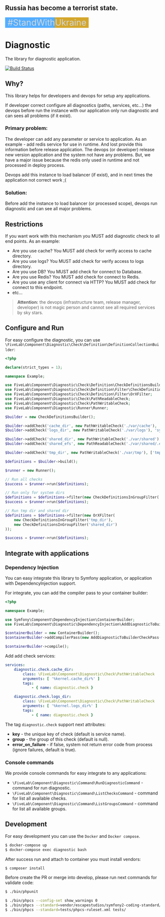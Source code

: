 ## Russia has become a terrorist state.

<div style="font-size: 2em; color: #d0d7de;">
    <span style="background-color: #54aeff">&nbsp;#StandWith</span><span style="background-color: #d4a72c">Ukraine&nbsp;</span>
</div>


Diagnostic
==========

The library for diagnostic application.

[![Build Status](https://github.com/FiveLab/Diagnostic/workflows/Testing/badge.svg?branch=master)](https://github.com/FiveLab/Diagnostic/actions)

Why?
----

This library helps for developers and devops for setup any applications.

If developer correct configure all diagnostics (paths, services, etc...) the devops before run the instance with 
our application only run diagnostic and can sees all problems (if it exist).

### Primary problem:

The developer can add any parameter or service to application. As an example - add redis service for use in runtime. 
And lost provide this information before release application. The devops (or developer) release new version application 
and the system not have any problems. But, we have a major issue because the redis only used in runtime and not 
processed in deploy process.

Devops add this instance to load balancer (if exist), and in next times the application not correct work ;(

### Solution:

Before add the instance to load balancer (or processed scope), devops run diagnostic and can see all major problems.

Restrictions
------------

If you want work with this mechanism you MUST add diagnostic check to all end points. As an example:

* Are you use cache? You MUST add check for verify access to cache directory.
* Are you use logs? You MUST add check for verify access to logs directory.
* Are you use DB? You MUST add check for connect to Database.
* Are you use Redis? You MUST add check for connect to Redis. 
* Are you use any client for connect via HTTP? You MUST add check for connect to this endpoint.
* etc...

> **Attention:** the devops (infrastructure team, release manager, developer) is not magic person and cannot see all 
  required services by sky stars. 

Configure and Run
-----------------

For easy configure the diagnostic, you can use `\FiveLab\Component\Diagnostic\Check\Definition\DefinitionCollectionBuilder`:

```php
<?php

declare(strict_types = 1);

namespace Example;

use FiveLab\Component\Diagnostic\Check\Definition\CheckDefinitionsBuilder;
use FiveLab\Component\Diagnostic\Check\Definition\Filter\CheckDefinitionsInGroupFilter;
use FiveLab\Component\Diagnostic\Check\Definition\Filter\OrXFilter;
use FiveLab\Component\Diagnostic\Check\PathReadableCheck;
use FiveLab\Component\Diagnostic\Check\PathWritableCheck;
use FiveLab\Component\Diagnostic\Runner\Runner;

$builder = new CheckDefinitionsBuilder();

$builder->addCheck('cache_dir', new PathWritableCheck('./var/cache'), 'system_dir');
$builder->addCheck('logs_dir', new PathWritableCheck('./var/logs'), 'system_dir');

$builder->addCheck('shared_dir', new PathWritableCheck('./var/shared'), 'shared_dir');
$builder->addCheck('shared_efs', new PathReadableCheck('./var/shared/.efs'), 'shared_dir');

$builder->addCheck('tmp_dir', new PathWritableCheck('./var/tmp'), ['tmp_dir', 'system_dir']);

$definitions = $builder->build();

$runner = new Runner();

// Run all checks
$success = $runner->run($definitions);

// Run only for system dirs
$definitions = $definitions->filter(new CheckDefinitionsInGroupFilter('system_dir'));
$success = $runner->run($definitions);

// Run tmp dir and shared dir
$definitions = $definitions->filter(new OrXFilter(
    new CheckDefinitionsInGroupFilter('tmp_dir'),
    new CheckDefinitionsInGroupFilter('shared_dir')
));

$success = $runner->run($definitions);

```

Integrate with applications
---------------------------

### Dependency Injection

You can easy integrate this library to Symfony application, or application with DependencyInjection support.

For integrate, you can add the compiler pass to your container builder:

```php
<?php

namespace Example;

use Symfony\Component\DependencyInjection\ContainerBuilder;
use FiveLab\Component\Diagnostic\DependencyInjection\AddDiagnosticToBuilderCheckPass;

$containerBuilder = new ContainerBuilder();
$containerBuilder->addCompilerPass(new AddDiagnosticToBuilderCheckPass());

$containerBuilder->compile();
```

Add add check services:

```yaml
services:
    diagnostic.check.cache_dir:
        class: \FiveLab\Component\Diagnostic\Check\PathWritableCheck
        arguments: [ '%kernel.cache_dir%' ]
        tags:
            - { name: diagnostic.check }

    diagnostic.check.logs_dir:
        class: \FiveLab\Component\Diagnostic\Check\PathWritableCheck
        arguments: [ '%kernel.logs_dir%' ]
        tags:
            - { name: diagnostic.check }

```

The tag `diagnostic.check` support next attributes:

* **key** - the unique key of check (default is service name).
* **group** - the group of this check (default is null).
* **error_on_failure** - if false, system not return error code from process (ignore failures, default is true).

### Console commands

We provide console commands for easy integrate to any applications:

* `\FiveLab\Component\Diagnostic\Command\RunDiagnosticCommand` - command for run diagnostic.
* `\FiveLab\Component\Diagnostic\Command\ListChecksCommand` - command for list all available checks.
* `\FiveLab\Component\Diagnostic\Command\ListGroupsCommand` - command for list all available groups.

Development
-----------

For easy development you can use the `Docker` and `Docker compose`.

```bash
$ docker-compose up
$ docker-compose exec diagnostic bash

```

After success run and attach to container you must install vendors:

```bash
$ composer install
```

Before create the PR or merge into develop, please run next commands for validate code:

```bash
$ ./bin/phpunit

$ ./bin/phpcs --config-set show_warnings 0
$ ./bin/phpcs --standard=vendor/escapestudios/symfony2-coding-standard/Symfony/ src/
$ ./bin/phpcs --standard=tests/phpcs-ruleset.xml tests/

```
